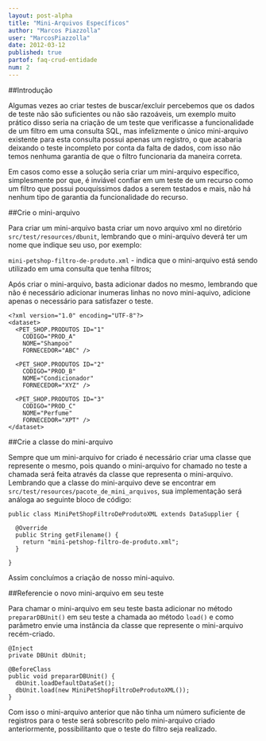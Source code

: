 ```yaml
---
layout: post-alpha
title: "Mini-Arquivos Específicos"
author: "Marcos Piazzolla"
user: "MarcosPiazzolla"
date: 2012-03-12
published: true 
partof: faq-crud-entidade
num: 2
---
```


##Introdução

Algumas vezes ao criar testes de buscar/excluir percebemos que os dados de teste não são suficientes
ou não são razoáveis, um exemplo muito prático disso seria na criação de um teste que verificasse a 
funcionalidade de um filtro em uma consulta SQL, mas infelizmente o único mini-arquivo existente para
esta consulta possui apenas um registro, o que acabaria deixando o teste incompleto por conta da falta
de dados, com isso não temos nenhuma garantia de que o filtro funcionaria da maneira
correta.

Em casos como esse a solução seria criar um mini-arquivo específico, simplesmente por que, é inviável 
confiar em um teste de um recurso como um filtro que possui pouquíssimos dados a serem testados e mais,
não há nenhum tipo de garantia da funcionalidade do recurso. 

##Crie o mini-arquivo

Para criar um mini-arquivo basta criar um novo arquivo xml no diretório `src/test/resources/dbunit`, 
lembrando que o mini-arquivo deverá ter um nome que indique seu uso, por exemplo:

`mini-petshop-filtro-de-produto.xml` - indica que o mini-arquivo está sendo utilizado em uma
consulta que tenha filtros;

Após criar o mini-arquivo, basta adicionar dados no mesmo, lembrando que não é necessário adicionar inumeras
linhas no novo mini-aquivo, adicione apenas o necessário para satisfazer o teste.

    <?xml version="1.0" encoding="UTF-8"?>
    <dataset>
      <PET_SHOP.PRODUTOS ID="1"
        CODIGO="PROD_A" 
        NOME="Shampoo" 
        FORNECEDOR="ABC" />
      
      <PET_SHOP.PRODUTOS ID="2" 
        CODIGO="PROD_B" 
        NOME="Condicionador" 
        FORNECEDOR="XYZ" />

      <PET_SHOP.PRODUTOS ID="3" 
        CODIGO="PROD_C" 
        NOME="Perfume" 
        FORNECEDOR="XPT" />
    </dataset>

##Crie a classe do mini-arquivo

Sempre que um mini-arquivo for criado é necessário criar uma classe que represente o mesmo, pois quando 
o mini-arquivo for chamado no teste a chamada será feita através da classe que representa o mini-arquivo.
Lembrando que a classe do mini-arquivo deve se encontrar em `src/test/resources/pacote_de_mini_arquivos`,
sua implementação será análoga ao seguinte bloco de código:

    public class MiniPetShopFiltroDeProdutoXML extends DataSupplier {
    
      @Override
      public String getFilename() {
        return "mini-petshop-filtro-de-produto.xml";
      }
      
    }
    
Assim concluímos a criação de nosso mini-aquivo.

##Referencie o novo mini-arquivo em seu teste

Para chamar o mini-arquivo em seu teste basta adicionar no método `prepararDBUnit()` em seu teste a chamada
ao método `load()` e como parâmetro envie uma instância da classe que represente o mini-arquivo recém-criado.

    @Inject
    private DBUnit dbUnit;

    @BeforeClass
    public void prepararDBUnit() {
      dbUnit.loadDefaultDataSet();
      dbUnit.load(new MiniPetShopFiltroDeProdutoXML());
    }

Com isso o mini-arquivo anterior que não tinha um número suficiente de registros para o teste será sobrescrito
pelo mini-arquivo criado anteriormente, possibilitanto que o teste do filtro seja realizado.